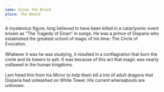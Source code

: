 ```yaml
---
name: Einan the Black
place: The Weald
---
```

A mysteroius figure, long believed to have been killed in a cataclysmic event known as "The Tragedy of Einan" in songs. He was a prince of Disparia who established the greatest school of magic of his time: The Circle of Evocation. 
<br><br>
Whatever it was he was studying, it resulted in a conflagration that burn the circle and its towers to ash. It was because of this act that magic was nearly outlawed in the human kingdoms. 
<br><br>
Lem freed him from his Mirror to help them kill a trio of adult dragons that Disparia had unleashed on White Tower. His current whereabouts are unknown. 